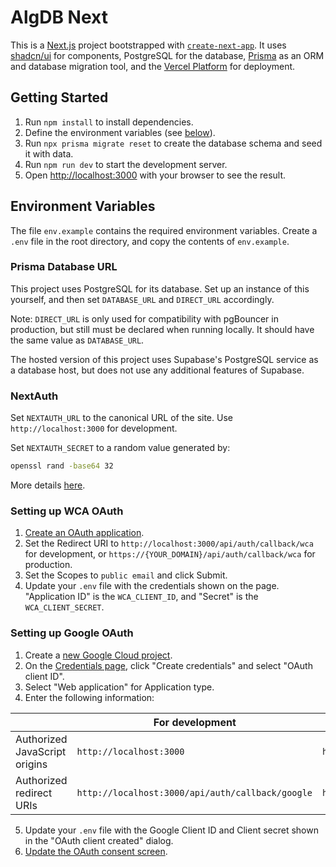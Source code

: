 # AlgDB Next

This is a [Next.js](https://nextjs.org/) project bootstrapped with [`create-next-app`](https://github.com/vercel/next.js/tree/canary/packages/create-next-app). It uses [shadcn/ui](https://ui.shadcn.com/) for components, PostgreSQL for the database, [Prisma](https://www.prisma.io/) as an ORM and database migration tool, and the [Vercel Platform](https://vercel.com/) for deployment.

## Getting Started

1. Run `npm install` to install dependencies.
1. Define the environment variables (see [below](#environment-variables)).
1. Run `npx prisma migrate reset` to create the database schema and seed it with data.
1. Run `npm run dev` to start the development server.
1. Open [http://localhost:3000](http://localhost:3000) with your browser to see the result.

## Environment Variables

The file `env.example` contains the required environment variables.
Create a `.env` file in the root directory, and copy the contents of `env.example`.

### Prisma Database URL

This project uses PostgreSQL for its database. Set up an instance of this yourself, and then set `DATABASE_URL` and `DIRECT_URL` accordingly.

Note: `DIRECT_URL` is only used for compatibility with pgBouncer in production, but still must be declared when running locally. It should have the same value as `DATABASE_URL`.

The hosted version of this project uses Supabase's PostgreSQL service as a database host, but does not use any additional features of Supabase.

### NextAuth

Set `NEXTAUTH_URL` to the canonical URL of the site. Use `http://localhost:3000` for development.

Set `NEXTAUTH_SECRET` to a random value generated by:

```bash
openssl rand -base64 32
```

More details [here](https://next-auth.js.org/configuration/options#environment-variables).

### Setting up WCA OAuth

1. [Create an OAuth application](https://www.worldcubeassociation.org/oauth/applications/new).
2. Set the Redirect URI to `http://localhost:3000/api/auth/callback/wca` for development, or `https://{YOUR_DOMAIN}/api/auth/callback/wca` for production.
3. Set the Scopes to `public email` and click Submit.
4. Update your `.env` file with the credentials shown on the page. "Application ID" is the `WCA_CLIENT_ID`, and "Secret" is the `WCA_CLIENT_SECRET`.

### Setting up Google OAuth

1. Create a [new Google Cloud project](https://developers.google.com/workspace/guides/create-project).
2. On the [Credentials page](https://console.cloud.google.com/apis/credentials), click "Create credentials" and select "OAuth client ID".
3. Select "Web application" for Application type.
4. Enter the following information:

|                               | For development                                  | For production                                   |
| ----------------------------- | ------------------------------------------------ | ------------------------------------------------ |
| Authorized JavaScript origins | `http://localhost:3000`                          | `https://{YOUR_DOMAIN}`                          |
| Authorized redirect URIs      | `http://localhost:3000/api/auth/callback/google` | `https://{YOUR_DOMAIN}/api/auth/callback/google` |

5. Update your `.env` file with the Google Client ID and Client secret shown in the "OAuth client created" dialog.
6. [Update the OAuth consent screen](https://console.cloud.google.com/apis/credentials/consent).
